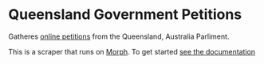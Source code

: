 # Queensland Government Petitions

Gatheres [online petitions](https://www.parliament.qld.gov.au/work-of-assembly/petitions) from the Queensland, Australia Parliment.

This is a scraper that runs on [Morph](https://morph.io). To get started [see the documentation](https://morph.io/documentation)